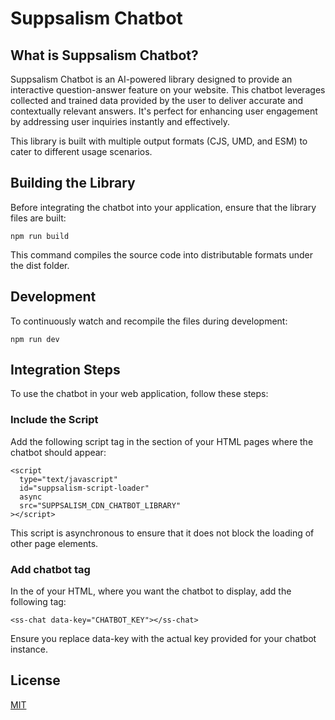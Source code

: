 # Suppsalism Chatbot


## What is Suppsalism Chatbot?

Suppsalism Chatbot is an AI-powered library designed to provide an interactive question-answer feature on your website. This chatbot leverages collected and trained data provided by the user to deliver accurate and contextually relevant answers. It's perfect for enhancing user engagement by addressing user inquiries instantly and effectively.

This library is built with multiple output formats (CJS, UMD, and ESM) to cater to different usage scenarios.

## Building the Library

Before integrating the chatbot into your application, ensure that the library files are built:

```
npm run build
```

This command compiles the source code into distributable formats under the dist folder.

## Development

To continuously watch and recompile the files during development:

```
npm run dev
```

## Integration Steps

To use the chatbot in your web application, follow these steps:

### Include the Script

Add the following script tag in the <head> section of your HTML pages where the chatbot should appear:

```
<script
  type="text/javascript"
  id="suppsalism-script-loader"
  async
  src="SUPPSALISM_CDN_CHATBOT_LIBRARY"
></script>
```

This script is asynchronous to ensure that it does not block the loading of other page elements.

### Add chatbot tag

In the <body> of your HTML, where you want the chatbot to display, add the following tag:

```
<ss-chat data-key="CHATBOT_KEY"></ss-chat>
```

Ensure you replace data-key with the actual key provided for your chatbot instance.

## License

[MIT](https://github.com/suppsalism/chatbot/blob/main/LICENSE.md)
